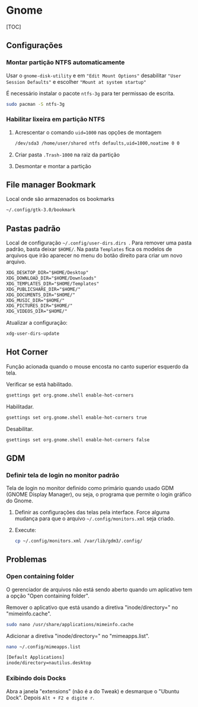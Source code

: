# Gnome

[TOC]


## Configurações


### Montar partição NTFS automaticamente

Usar o `gnome-disk-utility` e em `"Edit Mount Options"` desabilitar `"User Session Defaults"` e escolher `"Mount at system startup"`

É necessário instalar o pacote `ntfs-3g` para ter permissao de escrita.

```sh
sudo pacman -S ntfs-3g
```

### Habilitar lixeira em partição NTFS

1. Acrescentar o comando `uid=1000` nas opções de montagem

    ```sh
    /dev/sda3 /home/user/shared ntfs defaults,uid=1000,noatime 0 0
    ```

1. Criar pasta `.Trash-1000` na raiz da partição

1. Desmontar e montar a partição

## File manager Bookmark

Local onde são armazenados os bookmarks

```sh
~/.config/gtk-3.0/bookmark
```

## Pastas padrão

Local de configuração `~/.config/user-dirs.dirs `. Para remover uma pasta padrão, basta deixar `$HOME/`. Na pasta `Templates` fica os modelos de arquivos que irão aparecer no menu do botão direito para criar um novo arquivo.

```txt
XDG_DESKTOP_DIR="$HOME/Desktop"
XDG_DOWNLOAD_DIR="$HOME/Downloads"
XDG_TEMPLATES_DIR="$HOME/Templates"
XDG_PUBLICSHARE_DIR="$HOME/"
XDG_DOCUMENTS_DIR="$HOME/"
XDG_MUSIC_DIR="$HOME/"
XDG_PICTURES_DIR="$HOME/"
XDG_VIDEOS_DIR="$HOME/"
```

Atualizar a configuração:

```sh
xdg-user-dirs-update
```

## Hot Corner

Função acionada quando o mouse encosta no canto superior esquerdo da tela.

Verificar se está habilitado.

```sh
gsettings get org.gnome.shell enable-hot-corners
```

Habilitadar.

```sh
gsettings set org.gnome.shell enable-hot-corners true
```

Desabilitar.

```sh
gsettings set org.gnome.shell enable-hot-corners false
```

## GDM

### Definir tela de login no monitor padrão

Tela de login no monitor definido como primário quando usado GDM (GNOME Display Manager), ou seja, o programa que permite o login gráfico do Gnome.

1. Definir as configurações das telas pela interface. Force alguma mudança para que o arquivo `~/.config/monitors.xml` seja criado.

1. Execute:

	```sh
	cp ~/.config/monitors.xml /var/lib/gdm3/.config/
	```

## Problemas

### Open containing folder

O gerenciador de arquivos não está sendo aberto quando um aplicativo tem a opção "Open containing folder".

Remover o aplicativo que está usando a diretiva "inode/directory=" no "mimeinfo.cache".

```sh
sudo nano /usr/share/applications/mimeinfo.cache
```

Adicionar a diretiva "inode/directory=" no "mimeapps.list".

```sh
nano ~/.config/mimeapps.list
```

```sh
[Default Applications]
inode/directory=nautilus.desktop
```

### Exibindo dois Docks

Abra a janela "extensions" (não é a do Tweak) e desmarque o "Ubuntu Dock". Depois `Alt + F2 e digite r`.

